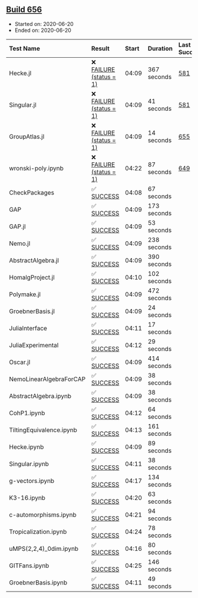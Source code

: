 ## [Build 656](https://oscarci.mathematik.uni-kl.de/job/oscar-julia-1.4/656/)

* Started on: 2020-06-20
* Ended on: 2020-06-20

| Test Name    | Result | Start | Duration | Last Success | First Failure |
|:-------------|:-------|:------|:---------|:-------------|:--------------|
| Hecke.jl | ❌ [FAILURE (status = 1)](https://oscarci.mathematik.uni-kl.de/job/oscar-julia-1.4/656/artifact/logs/build-656/Hecke.jl.log) | 04:09 | 367 seconds | [581](https://oscarci.mathematik.uni-kl.de/job/oscar-julia-1.4/581/) | [582](https://oscarci.mathematik.uni-kl.de/job/oscar-julia-1.4/582/) |
| Singular.jl | ❌ [FAILURE (status = 1)](https://oscarci.mathematik.uni-kl.de/job/oscar-julia-1.4/656/artifact/logs/build-656/Singular.jl.log) | 04:09 | 41 seconds | [581](https://oscarci.mathematik.uni-kl.de/job/oscar-julia-1.4/581/) | [582](https://oscarci.mathematik.uni-kl.de/job/oscar-julia-1.4/582/) |
| GroupAtlas.jl | ❌ [FAILURE (status = 1)](https://oscarci.mathematik.uni-kl.de/job/oscar-julia-1.4/656/artifact/logs/build-656/GroupAtlas.jl.log) | 04:09 | 14 seconds | [655](https://oscarci.mathematik.uni-kl.de/job/oscar-julia-1.4/655/) | [656](https://oscarci.mathematik.uni-kl.de/job/oscar-julia-1.4/656/) |
| wronski-poly.ipynb | ❌ [FAILURE (status = 1)](https://oscarci.mathematik.uni-kl.de/job/oscar-julia-1.4/656/artifact/logs/build-656/wronski-poly.ipynb.log) | 04:22 | 87 seconds | [649](https://oscarci.mathematik.uni-kl.de/job/oscar-julia-1.4/649/) | [650](https://oscarci.mathematik.uni-kl.de/job/oscar-julia-1.4/650/) |
| CheckPackages | ✅ [SUCCESS](https://oscarci.mathematik.uni-kl.de/job/oscar-julia-1.4/656/artifact/logs/build-656/CheckPackages.log) | 04:08 | 67 seconds |  |  |
| GAP | ✅ [SUCCESS](https://oscarci.mathematik.uni-kl.de/job/oscar-julia-1.4/656/artifact/logs/build-656/GAP.log) | 04:09 | 173 seconds |  |  |
| GAP.jl | ✅ [SUCCESS](https://oscarci.mathematik.uni-kl.de/job/oscar-julia-1.4/656/artifact/logs/build-656/GAP.jl.log) | 04:09 | 53 seconds |  |  |
| Nemo.jl | ✅ [SUCCESS](https://oscarci.mathematik.uni-kl.de/job/oscar-julia-1.4/656/artifact/logs/build-656/Nemo.jl.log) | 04:09 | 238 seconds |  |  |
| AbstractAlgebra.jl | ✅ [SUCCESS](https://oscarci.mathematik.uni-kl.de/job/oscar-julia-1.4/656/artifact/logs/build-656/AbstractAlgebra.jl.log) | 04:09 | 390 seconds |  |  |
| HomalgProject.jl | ✅ [SUCCESS](https://oscarci.mathematik.uni-kl.de/job/oscar-julia-1.4/656/artifact/logs/build-656/HomalgProject.jl.log) | 04:10 | 102 seconds |  |  |
| Polymake.jl | ✅ [SUCCESS](https://oscarci.mathematik.uni-kl.de/job/oscar-julia-1.4/656/artifact/logs/build-656/Polymake.jl.log) | 04:09 | 472 seconds |  |  |
| GroebnerBasis.jl | ✅ [SUCCESS](https://oscarci.mathematik.uni-kl.de/job/oscar-julia-1.4/656/artifact/logs/build-656/GroebnerBasis.jl.log) | 04:09 | 24 seconds |  |  |
| JuliaInterface | ✅ [SUCCESS](https://oscarci.mathematik.uni-kl.de/job/oscar-julia-1.4/656/artifact/logs/build-656/JuliaInterface.log) | 04:11 | 17 seconds |  |  |
| JuliaExperimental | ✅ [SUCCESS](https://oscarci.mathematik.uni-kl.de/job/oscar-julia-1.4/656/artifact/logs/build-656/JuliaExperimental.log) | 04:12 | 29 seconds |  |  |
| Oscar.jl | ✅ [SUCCESS](https://oscarci.mathematik.uni-kl.de/job/oscar-julia-1.4/656/artifact/logs/build-656/Oscar.jl.log) | 04:09 | 414 seconds |  |  |
| NemoLinearAlgebraForCAP | ✅ [SUCCESS](https://oscarci.mathematik.uni-kl.de/job/oscar-julia-1.4/656/artifact/logs/build-656/NemoLinearAlgebraForCAP.log) | 04:09 | 38 seconds |  |  |
| AbstractAlgebra.ipynb | ✅ [SUCCESS](https://oscarci.mathematik.uni-kl.de/job/oscar-julia-1.4/656/artifact/logs/build-656/AbstractAlgebra.ipynb.log) | 04:09 | 38 seconds |  |  |
| CohP1.ipynb | ✅ [SUCCESS](https://oscarci.mathematik.uni-kl.de/job/oscar-julia-1.4/656/artifact/logs/build-656/CohP1.ipynb.log) | 04:12 | 64 seconds |  |  |
| TiltingEquivalence.ipynb | ✅ [SUCCESS](https://oscarci.mathematik.uni-kl.de/job/oscar-julia-1.4/656/artifact/logs/build-656/TiltingEquivalence.ipynb.log) | 04:13 | 161 seconds |  |  |
| Hecke.ipynb | ✅ [SUCCESS](https://oscarci.mathematik.uni-kl.de/job/oscar-julia-1.4/656/artifact/logs/build-656/Hecke.ipynb.log) | 04:09 | 89 seconds |  |  |
| Singular.ipynb | ✅ [SUCCESS](https://oscarci.mathematik.uni-kl.de/job/oscar-julia-1.4/656/artifact/logs/build-656/Singular.ipynb.log) | 04:11 | 38 seconds |  |  |
| g-vectors.ipynb | ✅ [SUCCESS](https://oscarci.mathematik.uni-kl.de/job/oscar-julia-1.4/656/artifact/logs/build-656/g-vectors.ipynb.log) | 04:17 | 134 seconds |  |  |
| K3-16.ipynb | ✅ [SUCCESS](https://oscarci.mathematik.uni-kl.de/job/oscar-julia-1.4/656/artifact/logs/build-656/K3-16.ipynb.log) | 04:20 | 63 seconds |  |  |
| c-automorphisms.ipynb | ✅ [SUCCESS](https://oscarci.mathematik.uni-kl.de/job/oscar-julia-1.4/656/artifact/logs/build-656/c-automorphisms.ipynb.log) | 04:21 | 94 seconds |  |  |
| Tropicalization.ipynb | ✅ [SUCCESS](https://oscarci.mathematik.uni-kl.de/job/oscar-julia-1.4/656/artifact/logs/build-656/Tropicalization.ipynb.log) | 04:24 | 78 seconds |  |  |
| uMPS(2,2,4)_0dim.ipynb | ✅ [SUCCESS](https://oscarci.mathematik.uni-kl.de/job/oscar-julia-1.4/656/artifact/logs/build-656/uMPS-2-2-4-_0dim.ipynb.log) | 04:16 | 80 seconds |  |  |
| GITFans.ipynb | ✅ [SUCCESS](https://oscarci.mathematik.uni-kl.de/job/oscar-julia-1.4/656/artifact/logs/build-656/GITFans.ipynb.log) | 04:25 | 146 seconds |  |  |
| GroebnerBasis.ipynb | ✅ [SUCCESS](https://oscarci.mathematik.uni-kl.de/job/oscar-julia-1.4/656/artifact/logs/build-656/GroebnerBasis.ipynb.log) | 04:11 | 49 seconds |  |  |
